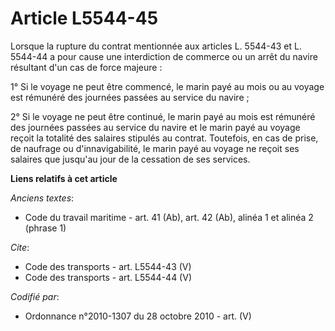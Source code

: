 # Article L5544-45

Lorsque la rupture du contrat mentionnée aux articles L. 5544-43 et L. 5544-44 a pour cause une interdiction de commerce ou
un arrêt du navire résultant d'un cas de force majeure : 

1° Si le voyage ne peut être commencé, le marin payé au mois ou au voyage est rémunéré des journées passées au service du
navire ; 

2° Si le voyage ne peut être continué, le marin payé au mois est rémunéré des journées passées au service du navire et le
marin payé au voyage reçoit la totalité des salaires stipulés au contrat. Toutefois, en cas de prise, de naufrage ou
d'innavigabilité, le marin payé au voyage ne reçoit ses salaires que jusqu'au jour de la cessation de ses services.

**Liens relatifs à cet article**

_Anciens textes_:

  - Code du travail maritime - art. 41 (Ab), art. 42 (Ab), alinéa 1 et alinéa 2 (phrase 1)

_Cite_:

  - Code des transports - art. L5544-43 (V)
  - Code des transports - art. L5544-44 (V)

_Codifié par_:

  - Ordonnance n°2010-1307 du 28 octobre 2010 - art. (V)
